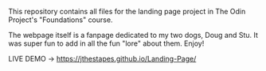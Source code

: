 This repository contains all files for the landing page project in The Odin Project's "Foundations" course. 

The webpage itself is a fanpage dedicated to my two dogs, Doug and Stu. It was super fun to add in all the fun "lore" about them. Enjoy! 

LIVE DEMO -> https://jthestapes.github.io/Landing-Page/